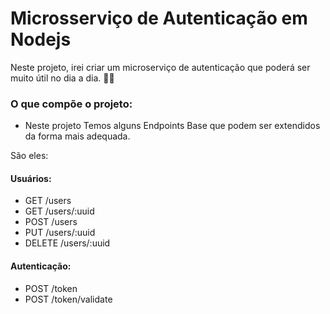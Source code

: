 # Microsserviço de Autenticação em Nodejs

Neste projeto, irei criar um microserviço de autenticação que poderá ser muito útil no dia a dia. 🔨🔧

### O que compõe o projeto:

 - Neste projeto Temos alguns Endpoints Base que podem ser extendidos da forma mais adequada.
 
 São eles:
 
 #### Usuários:
 
 - GET /users
 - GET /users/:uuid
 - POST /users
 - PUT /users/:uuid
 - DELETE /users/:uuid
 
 #### Autenticação:
 
 - POST /token
 - POST /token/validate
